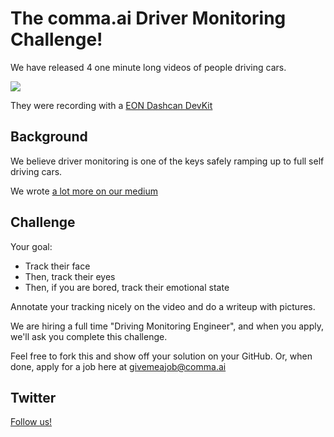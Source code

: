The comma.ai Driver Monitoring Challenge!
======

We have released 4 one minute long videos of people driving cars.

<img src="https://github.com/commaai/monitoring/blob/master/ss.png">

They were recording with a <a href="https://shop.comma.ai/products/eon-dashcam-devkit">EON Dashcan DevKit</a>

Background
-----

We believe driver monitoring is one of the keys safely ramping up to full self driving cars.

We wrote <a href="https://medium.com/@comma_ai/safety-and-driver-attention-2a33d3d23109">a lot more on our medium</a>


Challenge
-----

Your goal:
- Track their face
- Then, track their eyes
- Then, if you are bored, track their emotional state

Annotate your tracking nicely on the video and do a writeup with pictures.

We are hiring a full time "Driving Monitoring Engineer", and when you apply, we'll ask you complete this challenge.

Feel free to fork this and show off your solution on your GitHub. Or, when done, apply for a job here at givemeajob@comma.ai

Twitter
------

<a href="https://twitter.com/comma_ai">Follow us!</a>

